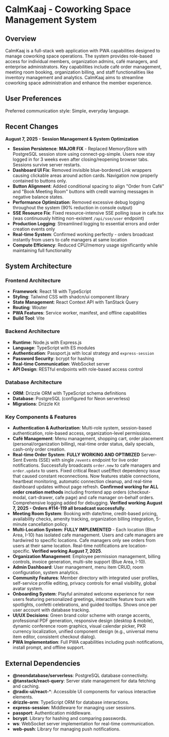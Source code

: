 # CalmKaaj - Coworking Space Management System

## Overview

CalmKaaj is a full-stack web application with PWA capabilities designed to manage coworking space operations. The system provides role-based access for individual members, organization admins, café managers, and enterprise administrators. Key capabilities include café order management, meeting room booking, organization billing, and staff functionalities like inventory management and analytics. CalmKaaj aims to streamline coworking space administration and enhance the member experience.

## User Preferences

Preferred communication style: Simple, everyday language.

## Recent Changes

**August 7, 2025 - Session Management & System Optimization**
- **Session Persistence**: **MAJOR FIX** - Replaced MemoryStore with PostgreSQL session store using connect-pg-simple. Users now stay logged in for 3 weeks even after closing/reopening browser tabs. Sessions survive server restarts.
- **Dashboard UI Fix**: Removed invisible blue-bordered Link wrappers causing clickable areas around action cards. Navigation now properly contained to buttons only.
- **Button Alignment**: Added conditional spacing to align "Order from Café" and "Book Meeting Room" buttons with credit warning messages in negative balance states.
- **Performance Optimization**: Removed excessive debug logging throughout the system (90% reduction in console output)
- **SSE Resource Fix**: Fixed resource-intensive SSE polling issue in cafe.tsx (was continuously hitting non-existent `/api/sse/user` endpoint)
- **Production Logging**: Streamlined logging to essential errors and order creation events only
- **Real-time System**: Confirmed working perfectly - orders broadcast instantly from users to cafe managers at same location
- **Compute Efficiency**: Reduced CPU/memory usage significantly while maintaining full functionality

## System Architecture

### Frontend Architecture
- **Framework**: React 18 with TypeScript
- **Styling**: Tailwind CSS with shadcn/ui component library
- **State Management**: React Context API with TanStack Query
- **Routing**: Wouter
- **PWA Features**: Service worker, manifest, and offline capabilities
- **Build Tool**: Vite

### Backend Architecture
- **Runtime**: Node.js with Express.js
- **Language**: TypeScript with ES modules
- **Authentication**: Passport.js with local strategy and `express-session`
- **Password Security**: bcrypt for hashing
- **Real-time Communication**: WebSocket server
- **API Design**: RESTful endpoints with role-based access control

### Database Architecture
- **ORM**: Drizzle ORM with TypeScript schema definitions
- **Database**: PostgreSQL (configured for Neon serverless)
- **Migrations**: Drizzle Kit

### Key Components & Features
- **Authentication & Authorization**: Multi-role system, session-based authentication, role-based access, organization-level permissions.
- **Café Management**: Menu management, shopping cart, order placement (personal/organization billing), real-time order status, daily specials, cash-only order creation.
- **Real-time Order System**: **FULLY WORKING AND OPTIMIZED** Server-Sent Events (SSE) with single `/events` endpoint for live order notifications. Successfully broadcasts `order.new` to cafe managers and `order.update` to users. Fixed critical React useEffect dependency issue that caused constant reconnections. Now features stable connections, heartbeat monitoring, automatic connection cleanup, and real-time dashboard updates without page refresh. **Confirmed working for ALL order creation methods** including frontend app orders (checkout-modal, cart-drawer, cafe page) and cafe manager on-behalf orders. Comprehensive logging added for debugging. **Verified working August 7, 2025 - Orders #114-119 all broadcast successfully**.
- **Meeting Room System**: Booking with date/time, credit-based pricing, availability checks, amenity tracking, organization billing integration, 5-minute cancellation policy.
- **Multi-Location System**: **FULLY IMPLEMENTED** - Each location (Blue Area, I-10) has isolated cafe management. Users and cafe managers are hardwired to specific locations. Cafe managers only see orders from users at their same location. Real-time notifications are location-specific. **Verified working August 7, 2025**.
- **Organization Management**: Employee permission management, billing controls, invoice generation, multi-site support (Blue Area, I-10).
- **Admin Dashboard**: User management, menu item CRUD, room configuration, system analytics.
- **Community Features**: Member directory with integrated user profiles, self-service profile editing, privacy controls for email visibility, global avatar system.
- **Onboarding System**: Playful animated welcome experience for new users featuring personalized greetings, interactive feature tours with spotlights, confetti celebrations, and guided tooltips. Shows once per user account with database tracking.
- **UI/UX Decisions**: Green brand color scheme with orange accents, professional PDF generation, responsive design (desktop & mobile), dynamic conference room graphics, visual calendar picker, PKR currency localization, unified component design (e.g., universal menu item editor, consistent checkout dialog).
- **PWA Implementation**: Full PWA capabilities including push notifications, install prompt, and offline support.

## External Dependencies

- **@neondatabase/serverless**: PostgreSQL database connectivity.
- **@tanstack/react-query**: Server state management for data fetching and caching.
- **@radix-ui/react-***: Accessible UI components for various interactive elements.
- **drizzle-orm**: TypeScript ORM for database interactions.
- **express-session**: Middleware for managing user sessions.
- **passport**: Authentication middleware.
- **bcrypt**: Library for hashing and comparing passwords.
- **ws**: WebSocket server implementation for real-time communication.
- **web-push**: Library for managing push notifications.